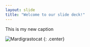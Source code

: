 ```yaml
---
layout: slide
title: "Welcome to our slide deck!"
---
```


This is my new caption

![Mardigrastocat](https://octodex.github.com/images/Mardigrastocat.png)
{: .center}
